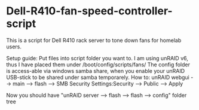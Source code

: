 # Dell-R410-fan-speed-controller-script
This is a script for Dell R410 rack server to tone down fans for homelab users.

Setup guide:
Put files into script folder you want to. I am using unRAID v6, thus I have placed them under /boot/config/scripts/fans/
The config folder is access-able via windows samba share, when you enable your unRAID USB-stick to be shared under samba temporarely.
How to: unRAID webgui --> main --> flash --> SMB Security Settings:Security --> Public --> Apply

Now you should have "unRAID server --> flash --> flash --> config" folder tree


